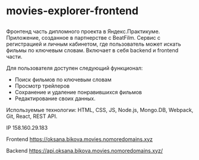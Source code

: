 # movies-explorer-frontend
##

Фронтенд часть дипломного проекта в Яндекс.Практикуме.  
Приложение, созданное в партнерстве с BeatFilm. Сервис с регистрацией и личным кабинетом, где пользователь может искать фильмы по ключевым словам. Включает в себя backend и frontend части.

Для пользователя доступен следующий функционал:
- Поиск фильмов по ключевым словам
- Просмотр трейлеров
- Сохранение и удаление понравившихся фильмов
- Редактирование своих данных.

Используемые технологии: HTML, CSS, JS, Node.js, Mongo.DB, Webpack, Git, React, REST API.


IP 158.160.29.183

Frontend https://oksana.bikova.movies.nomoredomains.xyz

Backend https://api.oksana.bikova.movies.nomoredomains.xyz/
